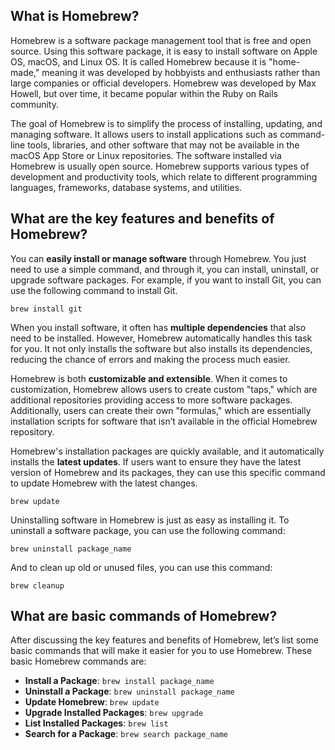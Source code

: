## What is Homebrew?

Homebrew is a software package management tool that is free and open source. Using this software package, it is easy to install software on Apple OS, macOS, and Linux OS. It is called Homebrew because it is "home-made," meaning it was developed by hobbyists and enthusiasts rather than large companies or official developers. Homebrew was developed by Max Howell, but over time, it became popular within the Ruby on Rails community.

The goal of Homebrew is to simplify the process of installing, updating, and managing software. It allows users to install applications such as command-line tools, libraries, and other software that may not be available in the macOS App Store or Linux repositories. The software installed via Homebrew is usually open source. Homebrew supports various types of development and productivity tools, which relate to different programming languages, frameworks, database systems, and utilities.

## What are the key features and benefits of Homebrew?

You can **easily install or manage software** through Homebrew. You just need to use a simple command, and through it, you can install, uninstall, or upgrade software packages. For example, if you want to install Git, you can use the following command to install Git.

```
brew install git
```

When you install software, it often has **multiple dependencies** that also need to be installed. However, Homebrew automatically handles this task for you. It not only installs the software but also installs its dependencies, reducing the chance of errors and making the process much easier.

Homebrew is both **customizable and extensible**. When it comes to customization, Homebrew allows users to create custom "taps," which are additional repositories providing access to more software packages. Additionally, users can create their own "formulas," which are essentially installation scripts for software that isn’t available in the official Homebrew repository.

Homebrew's installation packages are quickly available, and it automatically installs the **latest updates**. If users want to ensure they have the latest version of Homebrew and its packages, they can use this specific command to update Homebrew with the latest changes.

```
brew update
```

Uninstalling software in Homebrew is just as easy as installing it. To uninstall a software package, you can use the following command:

```
brew uninstall package_name
```

And to clean up old or unused files, you can use this command:

```
brew cleanup
```

## What are basic commands of Homebrew?

After discussing the key features and benefits of Homebrew, let’s list some basic commands that will make it easier for you to use Homebrew. These basic Homebrew commands are:

-   **Install a Package**: `brew install package_name`
-   **Uninstall a Package**: `brew uninstall package_name`
-   **Update Homebrew**: `brew update`
-   **Upgrade Installed Packages**: `brew upgrade`
-   **List Installed Packages**: `brew list`
-   **Search for a Package**: `brew search package_name`
  

